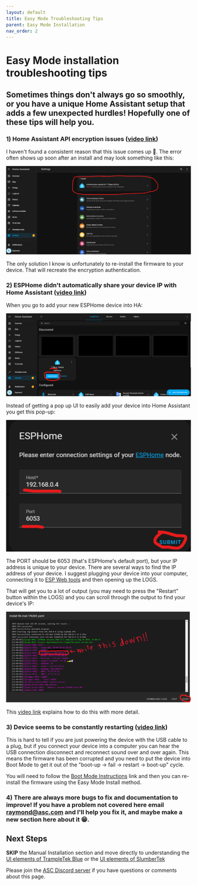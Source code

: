 ```yaml
---
layout: default
title: Easy Mode Troubleshooting Tips
parent: Easy Mode Installation
nav_order: 2
---
```

# Easy Mode installation troubleshooting tips

## Sometimes things don't always go so smoothly, or you have a unique Home Assistant setup that adds a few unexpected hurdles! Hopefully one of these tips will help you.

### 1)  Home Assistant API encryption issues ([video link](https://youtu.be/4sYf2Vkg71Q?si=KegT5pdxMYknnxuy&t=280))

I haven't found a consistent reason that this issue comes up 🫤. The error often shows up soon after an install and may look something like this:

<img src="images/Expired_Auth_issue.png" width="600">

The only solution I know is unfortunately to re-install the firmware to your device. That will recreate the encryption authentication.

### 2) ESPHome didn't automatically share your device IP with Home Assistant ([video link](https://youtu.be/4sYf2Vkg71Q?si=OFX0iIcHcgAUsIJX&t=314))

When you go to add your new ESPHome device into HA:

<img src="images/DeviceSetup_1_Config.png" width="600">

Instead of getting a pop up UI to easily add your device into Home Assistant you get this pop-up:

<img src="images/DeviceSetup_2_IPaddress.png" width="600">

The PORT should be 6053 (that's ESPHome's default port), but your IP address is unique to your device. There are several ways to find the IP address of your device. I suggest plugging your device into your computer, connecting it to [ESP Web tools](https://web.esphome.io/) and then opening up the LOGS.

That will get you to a lot of output (you may need to press the "Restart" button within the LOGS) and you can scroll through the output to find your device's IP:

<img src="images/ESPHome_Adopt_5_LoggerStop.png" width="600">

This [video link](https://youtu.be/4sYf2Vkg71Q?si=OFX0iIcHcgAUsIJX&t=314) explains how to do this with more detail.

### 3) Device seems to be constantly restarting ([video link](https://youtu.be/4sYf2Vkg71Q?si=KKhr6HFME9f2fJyz&t=391))

This is hard to tell if you are just powering the device with the USB cable to a plug, but if you connect your device into a computer you can hear the USB connection disconnect and reconnect sound over and over again. This means the firmware has been corrupted and you need to put the device into Boot Mode to get it out of the "boot-up -> fail -> restart -> boot-up" cycle. 

You will need to follow the [Boot Mode Instructions](https://docs.asc.com/bootmode.html) link and then you can re-install the firmware using the Easy Mode Install method.

### 4) There are always more bugs to fix and documentation to improve! If you have a problem not covered here email raymond@asc.com and I'll help you fix it, and maybe make a new section here about it 😁.

## Next Steps
**SKIP** the Manual Installation section and move directly to understanding the [UI elements of TrampleTek Blue](https://appliedsensorco.github.io/usingHAui.html) or the [UI elements of SlumberTek](https://docs.asc.com/SlumberTek.html)

Please join the [ASC Discord server](https://discord.gg/cB9P6NmYJg) if you have questions or comments about this page.
